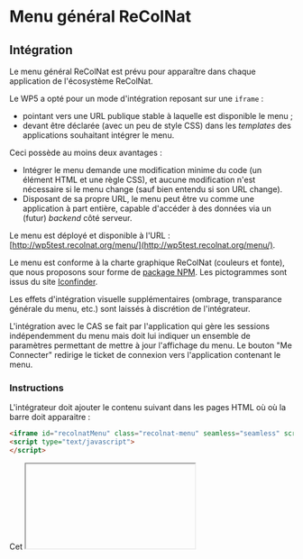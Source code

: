 # Menu général ReColNat

## Intégration

Le menu général ReColNat est prévu pour apparaître dans chaque application de l'écosystème ReColNat.

Le WP5 a opté pour un mode d'intégration reposant sur une ``iframe`` :

- pointant vers une URL publique stable à laquelle est disponible le menu ;
- devant être déclarée (avec un peu de style CSS) dans les *templates* des applications souhaitant intégrer le menu.

Ceci possède au moins deux avantages :

- Intégrer le menu demande une modification minime du code (un élément HTML et une règle CSS), et aucune modification n'est nécessaire si le menu change (sauf bien entendu si son URL change).
- Disposant de sa propre URL, le menu peut être vu comme une application à part entière, capable d'accéder à des données via un (futur) *backend* côté serveur.

Le menu est déployé et disponible à l'URL : [http://wp5test.recolnat.org/menu/](http://wp5test.recolnat.org/menu/).

Le menu est conforme à la charte graphique ReColNat (couleurs et fonte), que nous proposons sour forme de [package NPM](https://github.com/Amleth/recolnat-style-guide). Les pictogrammes sont issus du site [Iconfinder](https://www.iconfinder.com/).

Les effets d'intégration visuelle supplémentaires (ombrage, transparance générale du menu, etc.) sont laissés à discrétion de l'intégrateur.

L'intégration avec le CAS se fait par l'application qui gère les sessions indépendemment du menu mais doit lui indiquer un ensemble de paramètres permettant de mettre à jour l'affichage du menu. Le bouton "Me Connecter" redirige le ticket de connexion vers l'application contenant le menu.

### Instructions

L'intégrateur doit ajouter le contenu suivant dans les pages HTML où où la barre doit apparaitre :
```HTML
<iframe id="recolnatMenu" class="recolnat-menu" seamless="seamless" scrolling="no" src="http://wp5test.recolnat.org/menu/"></iframe>
<script type="text/javascript">
</script>
```
Cet <iframe> doit toujours être contenu dans le document parent (et pas dans un autre iframe au niveau du parent par exemple). Ceci pour éviter les problèmes liés aux politiques de sécurité cross-domaine.

La classe CSS recolnat-menu correspondant dans les feuilles de style :

```CSS
 .recolnat-menu {
    border: medium none;
    height: 35px;
    overflow: hidden;
    position: fixed;
    width: 100%;
}
```

Le menu doit être informé de l'utilisateur connecté s'il y en a un, et de l'URL pour accéder à son profil. Cette action doit être faite après le chargement complete de la page en envoyant un message POST vers l'iframe contenant le menu. Ce message doit être de type "user" et doit contenir un username correspondant au nom affiché choisi par l'utilisateur et un userProfile qui est un URL vers la page profil utilisateur.
```Javascript
window.onload = function() {
var frame = document.getElementById("recolnatMenu").contentWindow;
frame.postMessage({type: "user", username: "MyUserName", userProfile: "http://foo.bar.com/myProfile"}, "http://wp5test.recolnat.org/menu/");
}
```

Finalement, les pages accueillant la barre de menu doivent être capables de récéptionner les messages POST de demande de redirection de la part du menu (source: http://wp5test.recolnat.org). Ces messages se présentent sous la forme
```Javascript
{ type: "redirect", url: "URL"}
```
### Exemple

Un exemple d'intégration *in vivo* est également accessible à l'URL : [http://wp5test.recolnat.org/menu-test/](http://wp5test.recolnat.org/menu-test/). Révéler la source de la page permet de voir l'``iframe``.

Une version avec le message POST après chargement est à [http://wp5test.recolnat.org/menu-test-logged/](http://wp5test.recolnat.org/menu-test-logged/). La source de la page montre un exemple de script JS dans le <head> de la page HTML.

## Évolutions à discuter

- La compatibilité sur tous les navigateurs n'a pas été pleinement testée (*pull requests* bienvenues ;-)).
- Intégration avec le CAS. Affichage du nom de l'utilisateur/trice connecté-e (+ lien vers sa page profil), et éventuellement d'une miniature de sa photo.
- Affichage du nombre total d'utilisateurs inscrits.
- Mise en place du lien vers le Laboratoire (quand ce dernier aura une page d'entrée).

## À propos de ce dépôt

Le menu est une application [React](http://facebook.github.io/react/), utilisant [webpack](http://webpack.github.io/) et [Gulp](http://gulpjs.com/) pour les tâches de développement et de compilation.

Le contenu du menu (intitulés des liens + pictogrammes) est déclaré dans le fichier ``src/menu-data.js``.
